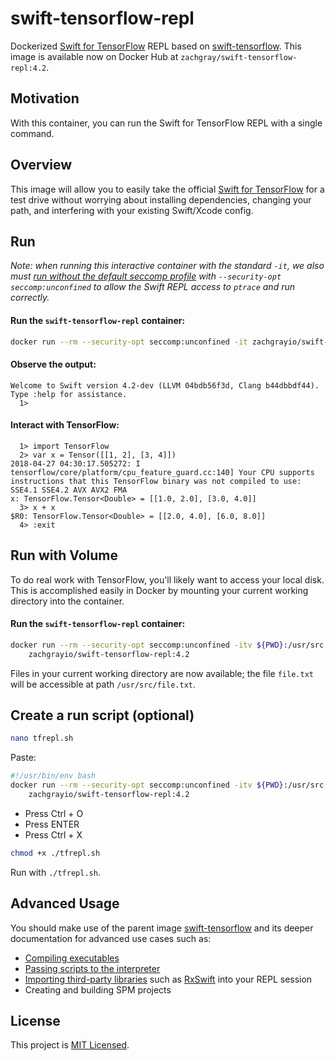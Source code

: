 # swift-tensorflow-repl

Dockerized [Swift for TensorFlow](https://github.com/tensorflow/swift) REPL based on [swift-tensorflow](https://github.com/zachgrayio/swift-tensorflow). This image is available now on Docker Hub at `zachgray/swift-tensorflow-repl:4.2`.

## Motivation

With this container, you can run the Swift for TensorFlow REPL with a single command.

## Overview

This image will allow you to easily take the official [Swift for TensorFlow](https://github.com/tensorflow/swift) for a test drive without worrying about installing dependencies, changing your path, and interfering with your existing Swift/Xcode config.

## Run

*Note: when running this interactive container with the standard `-it`, we also must [run without the default seccomp profile](https://docs.docker.com/engine/security/seccomp/) with `--security-opt seccomp:unconfined` to allow the Swift REPL access to `ptrace` and run correctly.*

#### Run the `swift-tensorflow-repl` container:

```bash
docker run --rm --security-opt seccomp:unconfined -it zachgrayio/swift-tensorflow-repl:4.2
```

#### Observe the output:
```
Welcome to Swift version 4.2-dev (LLVM 04bdb56f3d, Clang b44dbbdf44). Type :help for assistance.
  1> 
```

#### Interact with TensorFlow:

```
  1> import TensorFlow
  2> var x = Tensor([[1, 2], [3, 4]])
2018-04-27 04:30:17.505272: I tensorflow/core/platform/cpu_feature_guard.cc:140] Your CPU supports instructions that this TensorFlow binary was not compiled to use: SSE4.1 SSE4.2 AVX AVX2 FMA
x: TensorFlow.Tensor<Double> = [[1.0, 2.0], [3.0, 4.0]]
  3> x + x
$R0: TensorFlow.Tensor<Double> = [[2.0, 4.0], [6.0, 8.0]]
  4> :exit
```

## Run with Volume

To do real work with TensorFlow, you'll likely want to access your local disk. This is accomplished easily in Docker by mounting your current working directory into the container.

#### Run the `swift-tensorflow-repl` container:

```bash
docker run --rm --security-opt seccomp:unconfined -itv ${PWD}:/usr/src \
    zachgrayio/swift-tensorflow-repl:4.2
```

Files in your current working directory are now available; the file `file.txt` will be accessible at path `/usr/src/file.txt`.

## Create a run script (optional)

```bash
nano tfrepl.sh
```

Paste:

```bash
#!/usr/bin/env bash
docker run --rm --security-opt seccomp:unconfined -itv ${PWD}:/usr/src \
    zachgrayio/swift-tensorflow-repl:4.2
```

- Press Ctrl + O
- Press ENTER
- Press Ctrl + X

```bash
chmod +x ./tfrepl.sh
```

Run with `./tfrepl.sh`.


## Advanced Usage

You should make use of the parent image [swift-tensorflow](https://github.com/zachgrayio/swift-tensorflow) and its deeper documentation for advanced use cases such as:

* [Compiling executables](https://github.com/zachgrayio/swift-tensorflow#run-the-compiler)
* [Passing scripts to the interpreter](https://github.com/zachgrayio/swift-tensorflow#run-the-interpreter)
* [Importing third-party libraries](https://github.com/zachgrayio/swift-tensorflow#run-with-dependencies-advanced) such as [RxSwift](https://github.com/ReactiveX/RxSwift) into your REPL session
* Creating and building SPM projects

## License

This project is [MIT Licensed](https://github.com/zachgrayio/swift-tensorflow-repl/blob/master/LICENSE).